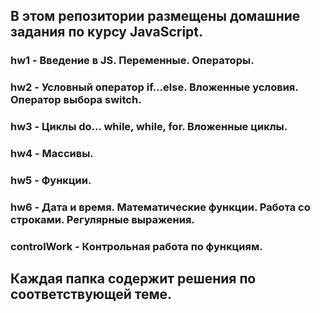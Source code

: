 ## В этом репозитории размещены домашние задания по курсу JavaScript.

### hw1 - Введение в JS. Переменные. Операторы.
### hw2 - Условный оператор if...else. Вложенные условия. Оператор выбора switch.
### hw3 - Циклы do... while, while, for. Вложенные циклы.
### hw4 - Массивы.
### hw5 - Функции.
### hw6 - Дата и время. Математические функции. Работа со строками. Регулярные выражения.
### controlWork - Контрольная работа по функциям.

## Каждая папка содержит решения по соответствующей теме.
